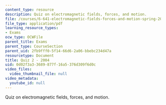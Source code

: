 ```yaml
---
content_type: resource
description: Quiz on electromagnetic fields, forces, and motion.
file: /courses/6-641-electromagnetic-fields-forces-and-motion-spring-2005/0d02f3a33689877f16a5376d309f6d0c_quiz2_so4.pdf
file_type: application/pdf
learning_resource_types:
- Exams
ocw_type: OCWFile
parent_title: Exams
parent_type: CourseSection
parent_uid: 2fb9fff0-5f14-66d6-2a06-bbebc234d47a
resourcetype: Document
title: Quiz 2 - 2004
uid: 0d02f3a3-3689-877f-16a5-376d309f6d0c
video_files:
  video_thumbnail_file: null
video_metadata:
  youtube_id: null
---
```

Quiz on electromagnetic fields, forces, and motion.


